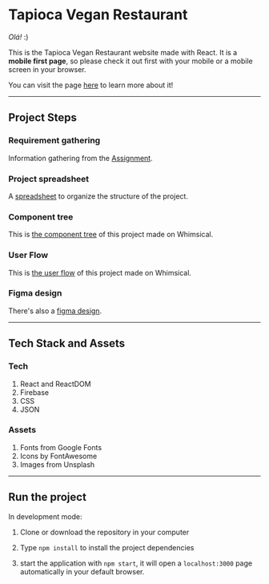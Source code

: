 # Tapioca Vegan Restaurant

*Olá!* :)

This is the Tapioca Vegan Restaurant website made with React.
It is a **mobile first page**, so please check it out first with your mobile or a mobile screen in your browser.

You can visit the page [here](tbd) to learn more about it!

---

## Project Steps

### Requirement gathering

Information gathering from the [Assignment](https://drive.google.com/file/d/1yuSGFLBMUk3Kd41cEj-Gf0i02jf79hWR/view?usp=sharing).

### Project spreadsheet

A [spreadsheet](https://drive.google.com/file/d/1yuSGFLBMUk3Kd41cEj-Gf0i02jf79hWR/view?usp=sharing) to organize the structure of the project.

### Component tree

This is [the component tree](https://whimsical.com/vegan-restaurant-GZbRoBTY4wFBfpzuGNJo4J@2Ux7TurymNNrKqSovG9j) of this project made on Whimsical.

### User Flow

This is [the user flow](https://whimsical.com/vegan-restaurant-GZbRoBTY4wFBfpzuGNJo4J@7YNFXnKbZAGDq4N7S4KND) of this project made on Whimsical.

### Figma design

There's also a [figma design](https://www.figma.com/file/qIlrk9pXTBrH2LdeLneOBq/Tapioca-Vegan-Restaurant).

---

## Tech Stack and Assets

### Tech

1. React and ReactDOM
2. Firebase
3. CSS
4. JSON

### Assets

1. Fonts from Google Fonts
2. Icons by FontAwesome
3. Images from Unsplash

---

## Run the project

In development mode:

1. Clone or download the repository in your computer

2. Type `npm install` to install the project dependencies

3. start the application with `npm start`, it will open a `localhost:3000` page automatically in your default browser.
